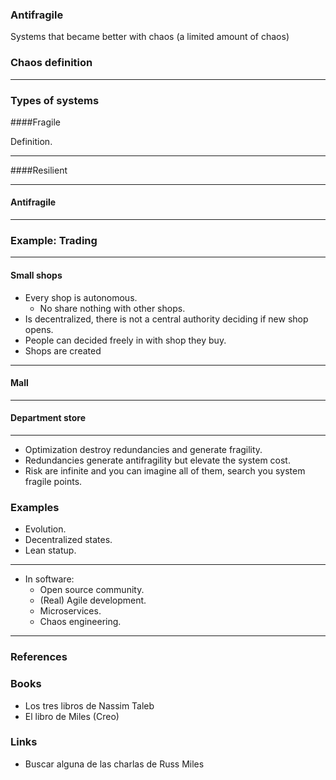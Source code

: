 ### Antifragile

Systems that became better with chaos (a limited amount of chaos)

### Chaos definition


---  

### Types of systems
  
####Fragile

Definition.

---

####Resilient

---

#### Antifragile


---

### Example: Trading

---

#### Small shops

* Every shop is autonomous.
  * No share nothing with other shops.
* Is decentralized, there is not a central authority deciding if new shop opens.
* People can decided freely in with shop they buy.
* Shops are created  

---

#### Mall

---

#### Department store


---

* Optimization destroy redundancies and generate fragility.
* Redundancies generate antifragility but elevate the system cost.
* Risk are infinite and you can imagine all of them, search you system fragile points.

### Examples

* Evolution.
* Decentralized states.
* Lean statup.

---

* In software:
  * Open source community.
  * (Real) Agile development.
  * Microservices.
  * Chaos engineering.

---

### References

### Books

* Los tres libros de Nassim Taleb
* El libro de Miles (Creo)

### Links

* Buscar alguna de las charlas de Russ Miles